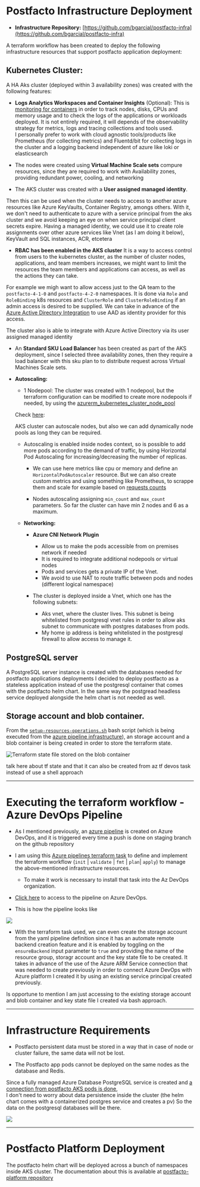 # Postfacto Infrastructure Deployment

- **Infrastructure Repository:** [https://github.com/bgarcial/postfacto-infra](https://github.com/bgarcial/postfacto-infra)

A terraform workflow has been created to deploy the following infrastructure resources that support postfacto application deployment:

## Kubernetes Cluster: 

A HA Aks cluster (deployed within 3 availability zones) was created with the following features:

- **Logs Analytics Workspaces and Container Insights** (Optional): This is [monitoring for containers](https://docs.microsoft.com/en-gb/azure/azure-monitor/containers/container-insights-overview) 
    in order to track nodes, disks, CPUs and memory usage and to check the logs of the applications or workloads deployed. It is not entirely required, it will depends of the observability
    strategy for metrics, logs and tracing collections and tools used.  
    I personally prefer to work with cloud agnostic tools/products like Prometheus (for collecting metrics) and Fluentd/bit for collecting logs in the cluster
    and a logging backend independent of azure like loki or elasticsearch
    
- The nodes were created using **Virtual Machine Scale sets** compure resources, since they are required to work with Availability zones, 
    providing redundant power, cooling, and networking  
    
- The AKS cluster was created with a **User assigned managed identity**. 

Then this can be used when the cluster needs to access to another azure 
resources like Azure KeyVaults, Container Registry, amongs others.
With it, we don't need to authenticate to azure with a service principal  from the aks cluster and we avoid keeping an eye on when service 
principal client secrets expire.
Having a managed identity, we could use it to create role assignments over other azure services like Vnet (as I am doing it below), KeyVault and SQL instances, ACR, etcetera

- **RBAC has been enabled in the AKS cluster**
It is a way to access control from users to the kubernetes cluster, as the number of cluster nodes, applications, and team members increases, we might want to limit the resources the team members 
and applications can access, as well as the actions they can take.

For example we migh want to allow access just to the QA team to the `postfacto-4-1-0` and `postfacto-4-2-0` namespaces. It is done
via `Role` and `RoleBinding` k8s resources and `ClusterRole` and `ClusterRoleBinding` if an admin access is desired to be supplied.
We can take in advance of the [Azure Active Directory Integration](https://docs.microsoft.com/en-us/azure/aks/managed-aad) 
to use AAD as identity provider for this access. 

The cluster also is able to integrate with Azure Active Directory via its user assigned managed identity

    
- An **Standard SKU Load Balancer** has been created as part of the AKS deployment, since I selected three availability zones, then they require
a load balancer with this sku plan to to distribute request across Virtual Machines Scale sets.
    
- **Autoscaling:**
    
    - 1 Nodepool: The cluster was created with  1 nodepool, but the terraform configuration can be modified to create more nodepools if needed, by using
    the [azurerm_kubernetes_cluster_node_pool](https://registry.terraform.io/providers/hashicorp/azurerm/latest/docs/resources/kubernetes_cluster_node_pool)
    
    Check [here](https://docs.microsoft.com/en-us/azure/aks/cluster-autoscaler#use-the-cluster-autoscaler-with-multiple-node-pools-enabled):
    
    AKS cluster can autoscale nodes, but also we can add dynamically node pools as long they can be required. 
    
    - Autoscaling is enabled inside nodes context, so is possible to add more pods according to the demand of traffic, by using Horizontal Pod Autoscaling for increasing/decreasing the number of replicas.
        
        - We can use here metrics like cpu or memory and define an `HorizontalPodAutoscaler` resource. But we can also create custom metrics and using
        something like Prometheus, to scrappe them and scale for example based on [requests counts](https://prometheus.io/docs/concepts/metric_types/#counter)   
        
        - Nodes autoscaling assigning `min_count` and `max_count` parameters. So far the cluster can have min 2 nodes and 6 as a maximum.  
    
    - **Networking:**
        - **Azure CNI Network Plugin**
            - Allow us to make the pods accessible from on premises network if needed
            - It is required to integrate additional nodepools or virtual nodes
            - Pods and services gets a private IP of the Vnet.
            - We avoid to use NAT to route traffic between pods and nodes (different logical namespace)
        
        - The cluster is deployed inside a Vnet, which one has the following subnets:
            - Aks vnet, where the cluster lives. This subnet is being whitelisted from postgresql vnet rules in order to
            allow aks subnet to communicate with postgres databases from pods.
            - My home ip address is being whitelisted in the postgresql firewall to allow access to manage it.

## PostgreSQL server

A PostgreSQL server instance is created with the databases needed for postfacto applications deployments
I decided to deploy postfacto as a stateless application instead of use the postgresql container that comes with the postfacto helm chart. 
In the same way the postgread headless service deployed alongside the helm chart is not needed as well.

## Storage account and blob container.

From the [`setup-resources-operations.sh`](https://github.com/bgarcial/postfacto-infra/blob/staging/terraform/setup-resources-operations.sh#L22-L42)
bash script (which is being executed from the [azure pipeline infrastructure](https://github.com/bgarcial/postfacto-infra/blob/staging/azure-pipelines.yml#L22-L26)), 
an storage account and a blob container is being created in order to store the terraform state.

![Terraform state file stored on the blob container](https://cldup.com/TbWbCeeNmH.png)

talk here about tf state and that it can also be created from az tf devos task instead of use a shell approach

---

# Executing the terraform workflow - Azure DevOps Pipeline

- As I mentioned previously, an [azure pipeline](https://github.com/bgarcial/postfacto-infra/blob/staging/azure-pipelines.yml#L22-L26)
is created on Azure DevOps, and it is triggered every time a push is done on staging branch on the github repository

- I am using this [Azure pipelines terraform task](https://marketplace.visualstudio.com/items?itemName=charleszipp.azure-pipelines-tasks-terraform) 
to define and implement the terraform workflow (`init` | `validate` | `fmt` | `plan`| `apply`) to manage the above-mentioned infrastructure resources.
    - To make it work is necessary to install that task into the Az DevOps organization.

- [Click here](https://dev.azure.com/bgarcial/postfacto-infra/_build?definitionId=7) to access to the pipeline on Azure DevOps.

- This is how the pipeline looks like

![](https://cldup.com/PP6RjnQX_o.png)

- With the terraform task used, we can even create the storage account from the yaml pipeline definition since it has 
an automate remote backend creation feature and it is enabled by toggling on the `ensureBackend` input parameter to `true`
and providing the name of the resource group, storagr account and the key state file to be created. 
It takes in advance of the use of the Azure ARM Service connection that was needed to create previously in order to connect Azure DevOps with Azure platform
I created it by using an existing service principal created previously. 

Is opportune to mention I am just accessing to the existing storage account and blob container and key state file I created via bash approach.


---

# Infrastructure Requirements

- Postfacto persistent data must be stored in a way that in case of node or cluster failure, the same data will not be lost.

- The Postfacto app pods cannot be deployed on the same nodes as the database and Redis.

Since a fully managed Azure Database PostgreSQL service is created and [a connection from postfacto AKS pods is done](https://github.com/bgarcial/postfacto-platform/blob/staging/helm/charts/postfacto/templates/deployment.yaml#L67-L91),  
I don't need to worry about data persistence inside the cluster (the helm chart comes with a containerized postgres service and creates a pv)
So the data on the postgresql databases will be there.

![](https://cldup.com/9My3M-3q-y.png)

---

# Postfacto Platform Deployment

The postfacto helm chart will be deployed across a bunch of namespaces inside AKS cluster.
The documentation about this is available at [postfacto-platform repository](https://github.com/bgarcial/postfacto-platform/blob/staging/README.md)
